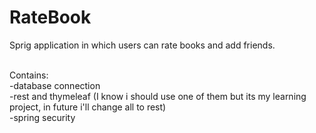 # RateBook
Sprig application in which users can rate books and add friends.<br/><br/>

Contains:<br/>
-database connection<br/>
-rest and thymeleaf (I know i should use one of them but its my learning project, in future i'll change all to rest)<br/>
-spring security
